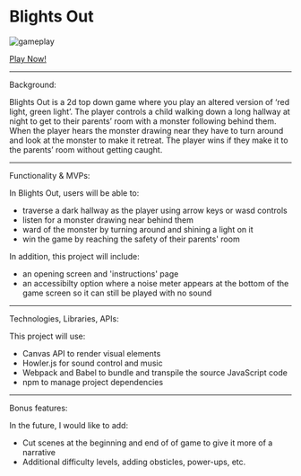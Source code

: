 # Blights Out

![gameplay](https://media.giphy.com/media/OeQGC1xbhf9vXj5m2p/giphy.gif)

[Play Now!](https://madeleinepla.github.io/blights_out/)

---------------------------------------------------------------

Background:

Blights Out is a 2d top down game where you play an altered version of 
‘red light, green light’. The player controls a child walking down 
a long hallway at night to get to their parents’ room with a monster following 
behind them. When the player hears the monster drawing near they have to turn 
around and look at the monster to make it retreat. The player wins if they 
make it to the parents’ room without getting caught. 

---------------------------------------------------------------

Functionality & MVPs:

In Blights Out, users will be able to:

- traverse a dark hallway as the player using arrow keys or wasd controls
- listen for a monster drawing near behind them
- ward of the monster by turning around and shining a light on it
- win the game by reaching the safety of their parents' room


In addition, this project will include:

- an opening screen and 'instructions' page
- an accessibilty option where a noise meter appears at the bottom of the game screen so
  it can still be played with no sound

---------------------------------------------------------------

Technologies, Libraries, APIs:

This project will use:
- Canvas API to render visual elements
- Howler.js for sound control and music
- Webpack and Babel to bundle and transpile the source JavaScript code
- npm to manage project dependencies

---------------------------------------------------------------

Bonus features:

In the future, I would like to add:
- Cut scenes at the beginning and end of of game to give it more of a narrative
- Additional difficulty levels, adding obsticles, power-ups, etc.
